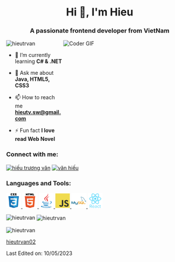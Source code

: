 <h1 align="center">Hi 👋, I'm Hieu</h1>
<h3 align="center">A passionate frontend developer from VietNam</h3>
<img align="right" alt="Coder GIF" height=250 width=350 src="https://miro.medium.com/max/1360/0*7Q3yvSIv_t0ioJ-Z.gif" />

<p align="left"> <img src="https://komarev.com/ghpvc/?username=hieutrvan&label=Profile%20views&color=0e75b6&style=flat" alt="hieutrvan" /> </p>

- 🌱 I’m currently learning **C# & .NET**

- 💬 Ask me about **Java, HTML5, CSS3**

- 📫 How to reach me **hieutv.sw@gmail.com**

- ⚡ Fun fact **I love read Web Novel**

<h3 align="left">Connect with me:</h3>
<p align="left">
<a href="https://www.linkedin.com/in/hieutrvan02" target="blank"><img align="center" src="https://raw.githubusercontent.com/rahuldkjain/github-profile-readme-generator/master/src/images/icons/Social/linked-in-alt.svg" alt="hiếu trương văn" height="30" width="40" /></a>
<a href="https://www.facebook.com/vanhieu0201/" target="blank"><img align="center" src="https://raw.githubusercontent.com/rahuldkjain/github-profile-readme-generator/master/src/images/icons/Social/facebook.svg" alt="văn hiếu" height="30" width="40" /></a>
</p>

<h3 align="left">Languages and Tools:</h3>
<p align="left"> <a href="https://www.w3schools.com/css/" target="_blank" rel="noreferrer"> <img src="https://raw.githubusercontent.com/devicons/devicon/master/icons/css3/css3-original-wordmark.svg" alt="css3" width="40" height="40"/> </a> <a href="https://www.w3.org/html/" target="_blank" rel="noreferrer"> <img src="https://raw.githubusercontent.com/devicons/devicon/master/icons/html5/html5-original-wordmark.svg" alt="html5" width="40" height="40"/> </a> <a href="https://www.java.com" target="_blank" rel="noreferrer"> <img src="https://raw.githubusercontent.com/devicons/devicon/master/icons/java/java-original.svg" alt="java" width="40" height="40"/> </a> <a href="https://developer.mozilla.org/en-US/docs/Web/JavaScript" target="_blank" rel="noreferrer"> <img src="https://raw.githubusercontent.com/devicons/devicon/master/icons/javascript/javascript-original.svg" alt="javascript" width="40" height="40"/> </a> <a href="https://www.mysql.com/" target="_blank" rel="noreferrer"> <img src="https://raw.githubusercontent.com/devicons/devicon/master/icons/mysql/mysql-original-wordmark.svg" alt="mysql" width="40" height="40"/> </a> <a href="https://reactjs.org/" target="_blank" rel="noreferrer"> <img src="https://raw.githubusercontent.com/devicons/devicon/master/icons/react/react-original-wordmark.svg" alt="react" width="40" height="40"/> </a> </p>

<p><img align="left" src="https://github-readme-stats.vercel.app/api/top-langs?username=hieutrvan02&show_icons=true&locale=en&layout=compact" alt="hieutrvan" /></p>

<p>&nbsp;<img align="center" src="https://github-readme-stats.vercel.app/api?username=hieutrvan02&show_icons=true&locale=en" alt="hieutrvan" /></p>

<p><img align="center" src="https://github-readme-streak-stats.herokuapp.com/?user=hieutrvan02&" alt="hieutrvan" /></p>
  
[hieutrvan02](https://github.com/hieutrvan02)

Last Edited on: 10/05/2023
